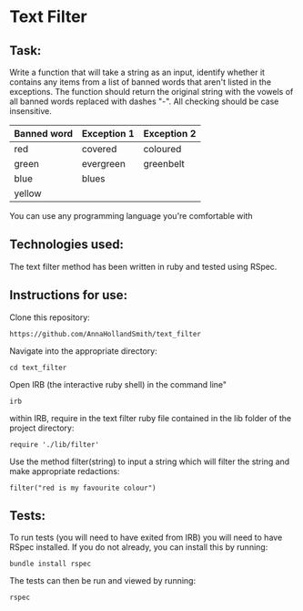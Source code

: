 # Text Filter

## Task:

Write a function that will take a string as an input, identify whether it contains any items from a list of banned words that aren't listed in the exceptions. The function should return the original string with the vowels of all banned words replaced with dashes "-".  All checking should be case insensitive.



Banned word | Exception 1 | Exception 2 |
---|----|----
red | covered | coloured
green | evergreen | greenbelt
blue | blues |
yellow | |

You can use any programming language you're comfortable with

## Technologies used:

The text filter method has been written in ruby and tested using RSpec.

## Instructions for use:

Clone this repository:
```
https://github.com/AnnaHollandSmith/text_filter
```
Navigate into the appropriate directory:
```
cd text_filter
```
Open IRB (the interactive ruby shell) in the command line"
```
irb
```
within IRB, require in the text filter ruby file contained in the lib folder of the project directory:
```
require './lib/filter'
```
Use the method filter(string) to input a string which will filter the string and make appropriate redactions:
```
filter("red is my favourite colour")
```
## Tests:

To run tests (you will need to have exited from IRB) you will need to have RSpec installed. If you do not already, you can install this by running:
```
bundle install rspec  
```
The tests can then be run and viewed by running:
```
rspec  
```
